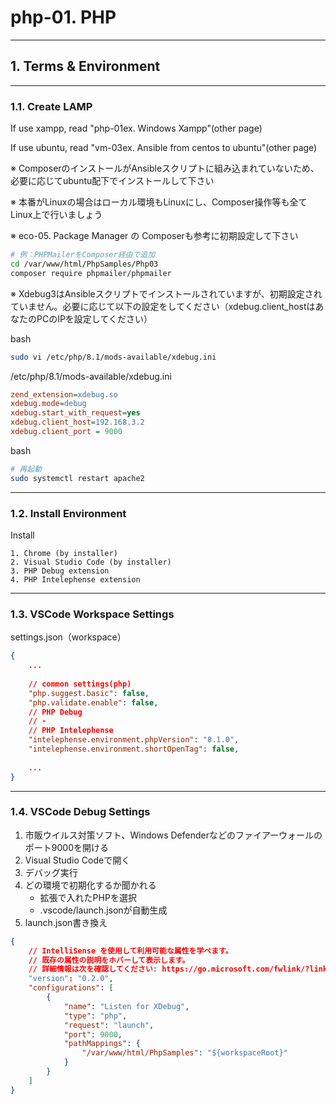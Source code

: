 # php-01. PHP
________________________________________
## 1. Terms & Environment
________________________________________
### 1.1. Create LAMP

If use xampp, read "php-01ex. Windows Xampp"(other page)

If use ubuntu, read "vm-03ex. Ansible from centos to ubuntu"(other page)

※ ComposerのインストールがAnsibleスクリプトに組み込まれていないため、必要に応じてubuntu配下でインストールして下さい

※ 本番がLinuxの場合はローカル環境もLinuxにし、Composer操作等も全てLinux上で行いましょう

※ eco-05. Package Manager の Composerも参考に初期設定して下さい

```bash
# 例：PHPMailerをComposer経由で追加
cd /var/www/html/PhpSamples/Php03
composer require phpmailer/phpmailer 
```

※ Xdebug3はAnsibleスクリプトでインストールされていますが、初期設定されていません。必要に応じて以下の設定をしてください（xdebug.client_hostはあなたのPCのIPを設定してください）

bash

```bash
sudo vi /etc/php/8.1/mods-available/xdebug.ini
```

/etc/php/8.1/mods-available/xdebug.ini

```ini
zend_extension=xdebug.so
xdebug.mode=debug
xdebug.start_with_request=yes
xdebug.client_host=192.168.3.2
xdebug.client_port = 9000
```

bash

```bash
# 再起動
sudo systemctl restart apache2
```

________________________________________
### 1.2. Install Environment

Install

```text
1. Chrome (by installer)
2. Visual Studio Code (by installer)
3. PHP Debug extension
4. PHP Intelephense extension
```

________________________________________
### 1.3. VSCode Workspace Settings

settings.json（workspace）

```json
{    
    ...
    
    // common settings(php)
    "php.suggest.basic": false,
    "php.validate.enable": false,
    // PHP Debug
    // -
    // PHP Intelephense
    "intelephense.environment.phpVersion": "8.1.0",
    "intelephense.environment.shortOpenTag": false,
    
    ...
}
```

________________________________________
### 1.4. VSCode Debug Settings

1. 市販ウイルス対策ソフト、Windows Defenderなどのファイアーウォールのポート9000を開ける
2. Visual Studio Codeで開く
3. デバッグ実行
4. どの環境で初期化するか聞かれる
    - 拡張で入れたPHPを選択
    - .vscode/launch.jsonが自動生成
5. launch.json書き換え

```json
{
    // IntelliSense を使用して利用可能な属性を学べます。
    // 既存の属性の説明をホバーして表示します。
    // 詳細情報は次を確認してください: https://go.microsoft.com/fwlink/?linkid=830387
    "version": "0.2.0",
    "configurations": [
        {
            "name": "Listen for XDebug",
            "type": "php",
            "request": "launch",
            "port": 9000,
            "pathMappings": {
                "/var/www/html/PhpSamples": "${workspaceRoot}"
            }
        }
    ]
}
```